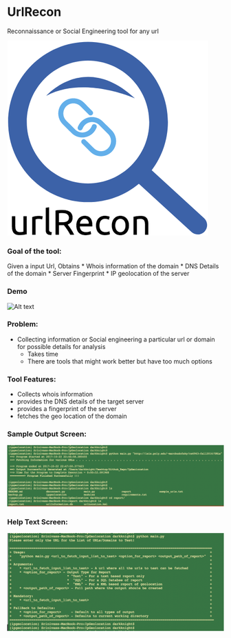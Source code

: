 # UrlRecon
Reconnaissance or Social Engineering tool for any url 

![Alt text](/logo.png?raw=true "Logo")

### Goal of the tool:

Given a input Url, Obtains
        * Whois information of the domain
        * DNS Details of the domain
        * Server Fingerprint 
        * IP geolocation of the server

### Demo

![Alt text](/samples/demo.gif?raw=true "Demo")

### Problem:
* Collecting information or Social engineering a particular url or domain for possible details for analysis
  - Takes time 
  - There are tools that might work better but have too much options

### Tool Features:
* Collects whois information
* provides the DNS details of the target server
* provides a fingerprint of the server
* fetches the geo location of the domain

### Sample Output Screen:

![Alt text](/samples/sample_output.png?raw=true "SampleOutput")

### Help Text Screen:

![Alt text](/samples/help_screen.png?raw=true "HelpScreen")


